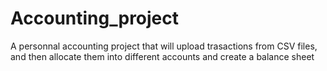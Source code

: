 # Accounting_project

A personnal accounting project that will upload trasactions from CSV files, and then allocate them into different accounts and create a balance sheet

